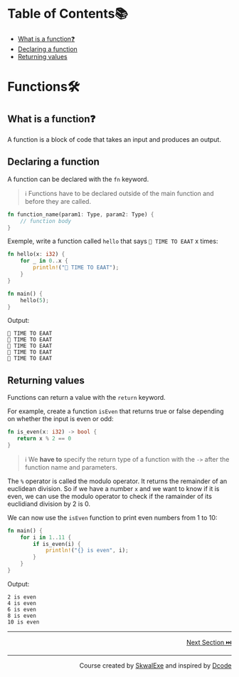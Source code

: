 # Table of Contents📚

- [What is a function❓](#what-is-a-function)
- [Declaring a function](#declaring-a-function)
- [Returning values](#returning-values)

# Functions🛠️

## What is a function❓

A function is a block of code that takes an input and produces an output.

## Declaring a function

A function can be declared with the `fn` keyword.

> ℹ️ Functions have to be declared outside of the main function and before they are called.

```rust
fn function_name(param1: Type, param2: Type) {
    // function body
}
```

Exemple, write a function called `hello` that says `🔔 TIME TO EAAT` x times:

```rust
fn hello(x: i32) {
    for _ in 0..x {
        println!("🔔 TIME TO EAAT");
    }
}

fn main() {
    hello(5);
}
```

Output:

```
🔔 TIME TO EAAT
🔔 TIME TO EAAT
🔔 TIME TO EAAT
🔔 TIME TO EAAT
🔔 TIME TO EAAT
```

## Returning values

Functions can return a value with the `return` keyword.

For example, create a function `isEven` that returns true or false depending on whether the input is even or odd:

```rust
fn is_even(x: i32) -> bool {
   return x % 2 == 0
}
```

> ℹ️ We **have to** specify the return type of a function with the `->`  after the function name and parameters.

The `%` operator is called the modulo operator. It returns the remainder of an euclidean division.
So if we have a number `x` and we want to know if it is even, we can use the modulo operator to check if the ramainder of its euclidiand division by 2 is 0.

We can now use the `isEven` function to print even numbers from 1 to 10:

```rust
fn main() {
    for i in 1..11 {
        if is_even(i) {
            println!("{} is even", i);
        }
    }
}
```

Output:

```
2 is even
4 is even
6 is even
8 is even
10 is even
```

---

<p align="right"><a href="../code-blocks">Next Section ⏭️</a></p>

---

<p align="right">Course created by <a href="https://github.com/SkwalExe/" target="_blank">SkwalExe</a> and inspired by <a href="https://www.youtube.com/watch?v=vOMJlQ5B-M0&list=PLVvjrrRCBy2JSHf9tGxGKJ-bYAN_uDCUL" target="_blank">Dcode</a></p>